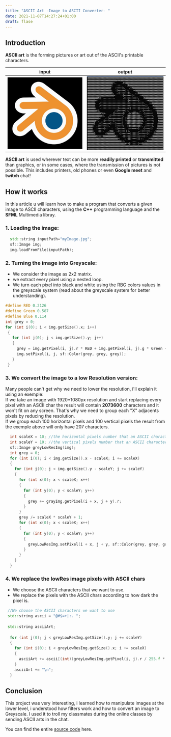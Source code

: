 ```yaml
---
title: "ASCII Art -Image to ASCII Converter- "
date: 2021-11-07T14:27:24+01:00
draft: flase
---
```

## Introduction
**ASCII art** is the forming pictures or art out of the ASCII's printable characters. 

|input|output|         
|----------------|-------------------------------|
| ![blender](/img/ascii_art/blender.jpg) |![blenderAscii](/img/ascii_art/blenderascii.jpg) |


**ASCII art** is used wherever text can be more **readily printed** or **transmitted** than graphics, or in some cases, where the transmission of pictures is not possible. This includes printers, old phones or even **Google meet** and **twitch**  chat!

## How it works
In this article u will learn how to make a program that converts a given image to ASCII characters, using the **C++** programming language and the **SFML** Multimedia libray.


### 1. Loading the image:
```C++
  std::string inputPath="myImage.jpg";
  sf::Image img;
  img.loadFromFile(inputPath);
```

### 2. Turning the image into Greyscale:
- We consider the image as 2x2 matrix.
- we extract every pixel using a nested loop.
- We turn each pixel into black and white using the RBG colors values in the greyscale system (read about the greyscale system for better understanding).
```C++
#define RED 0.2126
#define Green 0.587
#define Blue 0.114
int grey = 0;
for (int i(0); i < img.getSize().x; i++)
 {
   for (int j(0); j < img.getSize().y; j++)
   {
     grey = img.getPixel(i, j).r * RED + img.getPixel(i, j).g * Green + img.getPixel(i, j).b * Blue;
     img.setPixel(i, j, sf::Color(grey, grey, grey));
   }
 }
```
### 3. We convert the image to a low Resolution version:
Many people can't get why we need to lower the resolution, i'll explain it using an exemple:  
If we take an image with 1920*1080px resolution and start replacing every pixel with an ASCII char the result will contain **2073600** characters and it won't fit on any screen.
That's why we need to group each "X" adjacents pixels by reducing the resolution.  
If we group each 100 horizontal pixels and 100 vertical pixels the result from the exemple above will only have 207 characters.
```C++
  int scaleX = 10; //the horizontal pixels number that an ASCII character will replace
  int scaleY = 10; //the vertical pixels number that an ASCII character will replace
  sf::Image greyLowResImg(img);
  int grey = 0;
  for (int i(0); i < img.getSize().x - scaleX; i += scaleX)
  {
    for (int j(0); j < img.getSize().y - scaleY; j += scaleY)
    {
      for (int x(0); x < scaleX; x++)
      {
        for (int y(0); y < scaleY; y++)
        {
          grey += grayImg.getPixel(i + x, j + y).r;
        }
      }
      grey /= scaleX * scaleY + 1;
      for (int x(0); x < scaleX; x++)
      {
        for (int y(0); y < scaleY; y++)
        {
          greyLowResImg.setPixel(i + x, j + y, sf::Color(grey, grey, grey));
        }
      }
    }
  }
```
### 4. We replace the lowRes image pixels with ASCII chars  
- We choose the ASCII characters that we want to use.
- We replace the pixels with the ASCII chars according to how dark the pixel is.
```c++
 //We choose the ASCII characters we want to use
 std::string ascii = "@#$=+|:. "; 
 
 std::string asciiArt;

  for (int j(0); j < greyLowResImg.getSize().y; j += scaleY)
  {
    for (int i(0); i < greyLowResImg.getSize().x; i += scaleX)
    {
      asciiArt += ascii[(int)(greyLowResImg.getPixel(i, j).r / 255.f * ascii.size())];
    }
    asciiArt += "\n";
  }
```
## Conclusion 
This project was very interesting, i learned how to manipulate images at the lower level, i understood how filters work and how to convert an image to Greyscale.
I used it to troll my classmates during the online classes by sending ASCII arts in the chat.

You can find the entire [source code](https://github.com/muhammedBkf/JPGtoASCII_converter) here.